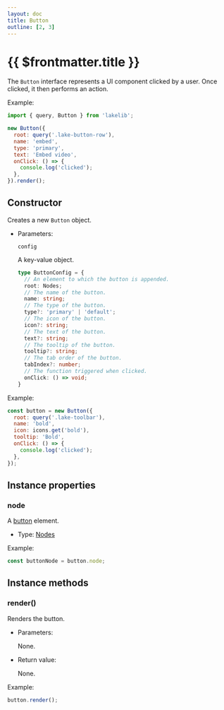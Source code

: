 ```yaml
---
layout: doc
title: Button
outline: [2, 3]
---
```


# {{ $frontmatter.title }}

The `Button` interface represents a UI component clicked by a user. Once clicked, it then performs an action.

Example:

```js
import { query, Button } from 'lakelib';

new Button({
  root: query('.lake-button-row'),
  name: 'embed',
  type: 'primary',
  text: 'Embed video',
  onClick: () => {
    console.log('clicked');
  },
}).render();
```


## Constructor

Creates a new `Button` object.

* Parameters:

  `config`

  A key-value object.

  ```ts
  type ButtonConfig = {
    // An element to which the button is appended.
    root: Nodes;
    // The name of the button.
    name: string;
    // The type of the button.
    type?: 'primary' | 'default';
    // The icon of the button.
    icon?: string;
    // The text of the button.
    text?: string;
    // The tooltip of the button.
    tooltip?: string;
    // The tab order of the button.
    tabIndex?: number;
    // The function triggered when clicked.
    onClick: () => void;
  }
  ```

Example:

```js
const button = new Button({
  root: query('.lake-toolbar'),
  name: 'bold',
  icon: icons.get('bold'),
  tooltip: 'Bold',
  onClick: () => {
    console.log('clicked');
  },
});
```


## Instance properties

### node <Badge type="info" text="Read only" />

A [button](https://developer.mozilla.org/en-US/docs/Web/HTML/Element/button) element.

* Type: [Nodes](/reference/nodes.md)

Example:

```js
const buttonNode = button.node;
```


## Instance methods

### render()

Renders the button.

* Parameters:

  None.

* Return value:

  None.

Example:

```js
button.render();
```
